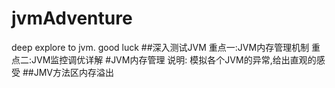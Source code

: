 # jvmAdventure
deep explore to jvm. good luck
##深入测试JVM
重点一:JVM内存管理机制
重点二:JVM监控调优详解
#JVM内存管理
说明: 模拟各个JVM的异常,给出直观的感受
##JMV方法区内存溢出
